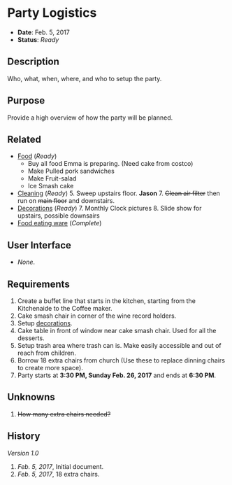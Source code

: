 # Party Logistics

- **Date**: Feb. 5, 2017
- **Status**: *Ready*

## Description

Who, what, when, where, and who to setup the party.

## Purpose

Provide a high overview of how the party will be planned.

## Related

- [Food](./food.md) (*Ready*)
  - Buy all food Emma is preparing. (Need cake from costco)
  - Make Pulled pork sandwiches
  - Make Fruit-salad
  - Ice Smash cake
- [Cleaning](./cleaning.md) (*Ready*)
	5. Sweep upstairs floor. **Jason**
	7. ~~Clean air filter~~ then run on ~~main floor~~ and downstairs.
- [Decorations](./decorations.md) (*Ready*)
	7. Monthly Clock pictures
	8. Slide show for upstairs, possible downsairs
- [Food eating ware](./food-ware.md) (*Complete*)

## User Interface

- *None*.

## Requirements

1. Create a buffet line that starts in the kitchen, starting from the Kitchenaide to the Coffee maker.
2. Cake smash chair in corner of the wine record holders.
3. Setup [decorations](./decorations.md).
4. Cake table in front of window near cake smash chair. Used for all the desserts.
5. Setup trash area where trash can is. Make easily accessible and out of reach from children.
6. Borrow 18 extra chairs from church (Use these to replace dinning chairs to create more space).
7. Party starts at **3:30 PM, Sunday Feb. 26, 2017** and ends at **6:30 PM**.

## Unknowns

1. ~~How many extra chairs needed?~~

## History

*Version 1.0*

1. *Feb. 5, 2017*, Initial document.
2. *Feb. 5, 2017*, 18 extra chairs.
